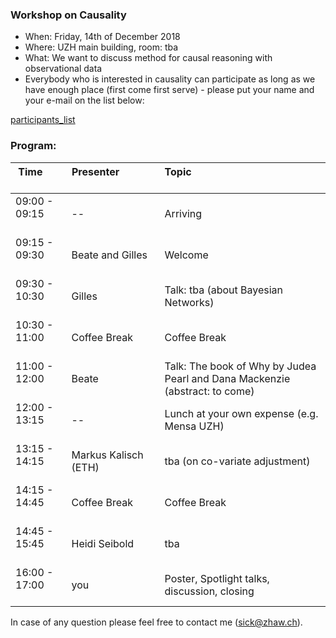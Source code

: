
<h3>Workshop on Causality </h3>

<ul>
	 <li/> When: Friday, 14th of December 2018
	 <li/> Where: UZH main building, room: tba
	<li/> What: We want to discuss method for causal reasoning with observational data 
 
  <li/>Everybody who is interested in causality can participate as long as we have enough place (first come first serve) - please put your  name and your e-mail on the list below:

</ul>


  <a href="https://docs.google.com/spreadsheets/d/152oGwHph-zKIKvuVZOR4Ws36xfrmyrhaU6WT8BvJNNM/edit?usp=sharing">participants_list</a>

### Program: 

Time &nbsp; &nbsp; &nbsp; &nbsp; &nbsp; &nbsp; &nbsp; &nbsp; &nbsp; &nbsp; &nbsp; | Presenter &nbsp; &nbsp; &nbsp; &nbsp; &nbsp;&nbsp; &nbsp; &nbsp; &nbsp; &nbsp; &nbsp; &nbsp; &nbsp; &nbsp; &nbsp; &nbsp;&nbsp; &nbsp; &nbsp; &nbsp; &nbsp; &nbsp; | Topic &nbsp; &nbsp; &nbsp; &nbsp; &nbsp; &nbsp; &nbsp; &nbsp; &nbsp; &nbsp; &nbsp;&nbsp; &nbsp; &nbsp; &nbsp; &nbsp; &nbsp; &nbsp; &nbsp; &nbsp; &nbsp; &nbsp;&nbsp; &nbsp; &nbsp; &nbsp; &nbsp; &nbsp; &nbsp; &nbsp; &nbsp; &nbsp; &nbsp; &nbsp; &nbsp; &nbsp; &nbsp; &nbsp; &nbsp; &nbsp; &nbsp; &nbsp; &nbsp; &nbsp; &nbsp; &nbsp;
---|---|---
09:00 - 09:15 <br><br/> | --        | Arriving
09:15 - 09:30 <br><br/> | Beate and Gilles | Welcome 
09:30 - 10:30 <br><br/> | Gilles | Talk: tba (about Bayesian Networks) 
10:30 - 11:00 <br><br/> | Coffee Break | Coffee Break
11:00 - 12:00 <br><br/> | Beate | Talk: The book of Why by Judea Pearl and Dana Mackenzie (abstract: to come)
12:00 - 13:15 <br><br/> | -- | Lunch at your own expense (e.g. Mensa UZH)
13:15 - 14:15 <br><br/> | Markus Kalisch (ETH) | tba (on co-variate adjustment)
14:15 - 14:45 <br><br/> | Coffee Break | Coffee Break
14:45 - 15:45 <br><br/>  | Heidi Seibold | tba
16:00 - 17:00 <br><br/> | you | Poster, Spotlight talks, discussion, closing



In case of any question please feel free to contact me (sick@zhaw.ch).
